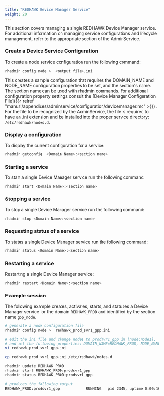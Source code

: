 ```yaml
---
title: "REDHAWK Device Manager Service"
weight: 20
---
```


This section covers managing a single REDHAWK Device Manager service.  For additional information on managing service configurations and lifecycle management, refer to the appropriate section of the AdminService.


### Create a Device Service Configuration

To create a node service configuration run the following command:

```sh
rhadmin config node >  <output file>.ini
```
This creates a sample configuration that requires the DOMAIN_NAME and NODE_NAME configuration properties to be set, and the section's name. The section name can be used with rhadmin commands. For additional configuration property settings consult the [Device Manager Configuration File]({{< relref "manual/appendices/adminservice/configuration/devicemanager.md" >}}) . For the file to be recognized by the AdminService, the file is required to have an .ini extension and be installed into the proper service directory: `/etc/redhawk/nodes.d`.  

### Display a configuration

To display the current configuration for a service:

```sh
rhadmin getconfig  <Domain Name>:<section name>
```

### Starting a service

To start a single Device Manager service run the following command:

```sh
rhadmin start <Domain Name>:<section name>
```

### Stopping a service

To stop a single Device Manager service run the following command:

```sh
rhadmin stop <Domain Name>:<section name>
```

### Requesting status of a service

To status a single Device Manager service run the following command:

```sh
rhadmin status <Domain Name>:<section name>
```

### Restarting a service

Restarting a single Device Manager service:

```sh
rhadmin restart <Domain Name>:<section name>
```

### Example session

The following example creates, activates, starts, and statuses a Device Manager service for the domain `REDHAWK_PROD` and identified by the section name `gpp_node`.

```sh
# generate a node configuration file
rhadmin config node >  redhawk_prod_svr1_gpp.ini

# edit the ini file and change node1 to prodsvr1_gpp in [node:node1],
# and set the following properties: DOMAIN_NAME=REDHAWK_PROD, NODE_NAME=ProdSvr1_GPP
vi redhawk_prod_svr1_gpp.ini

cp redhawk_prod_svr1_gpp.ini /etc/redhawk/nodes.d

rhadmin update REDHAWK_PROD
rhadmin start REDHAWK_PROD:prodsvr1_gpp
rhadmin status REDHAWK_PROD:prodsvr1_gpp

# produces the following output
REDHAWK_PROD:prodsvr1_gpp            RUNNING   pid 2345, uptime 0:00:10
```
